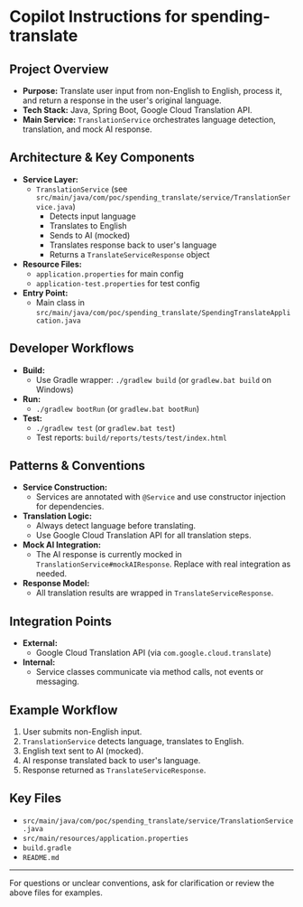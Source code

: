 # Copilot Instructions for spending-translate

## Project Overview
- **Purpose:** Translate user input from non-English to English, process it, and return a response in the user's original language.
- **Tech Stack:** Java, Spring Boot, Google Cloud Translation API.
- **Main Service:** `TranslationService` orchestrates language detection, translation, and mock AI response.

## Architecture & Key Components
- **Service Layer:**
  - `TranslationService` (see `src/main/java/com/poc/spending_translate/service/TranslationService.java`)
    - Detects input language
    - Translates to English
    - Sends to AI (mocked)
    - Translates response back to user's language
    - Returns a `TranslateServiceResponse` object
- **Resource Files:**
  - `application.properties` for main config
  - `application-test.properties` for test config
- **Entry Point:**
  - Main class in `src/main/java/com/poc/spending_translate/SpendingTranslateApplication.java`

## Developer Workflows
- **Build:**
  - Use Gradle wrapper: `./gradlew build` (or `gradlew.bat build` on Windows)
- **Run:**
  - `./gradlew bootRun` (or `gradlew.bat bootRun`)
- **Test:**
  - `./gradlew test` (or `gradlew.bat test`)
  - Test reports: `build/reports/tests/test/index.html`

## Patterns & Conventions
- **Service Construction:**
  - Services are annotated with `@Service` and use constructor injection for dependencies.
- **Translation Logic:**
  - Always detect language before translating.
  - Use Google Cloud Translation API for all translation steps.
- **Mock AI Integration:**
  - The AI response is currently mocked in `TranslationService#mockAIResponse`. Replace with real integration as needed.
- **Response Model:**
  - All translation results are wrapped in `TranslateServiceResponse`.

## Integration Points
- **External:**
  - Google Cloud Translation API (via `com.google.cloud.translate`)
- **Internal:**
  - Service classes communicate via method calls, not events or messaging.

## Example Workflow
1. User submits non-English input.
2. `TranslationService` detects language, translates to English.
3. English text sent to AI (mocked).
4. AI response translated back to user's language.
5. Response returned as `TranslateServiceResponse`.

## Key Files
- `src/main/java/com/poc/spending_translate/service/TranslationService.java`
- `src/main/resources/application.properties`
- `build.gradle`
- `README.md`

---
For questions or unclear conventions, ask for clarification or review the above files for examples.
